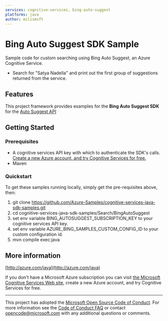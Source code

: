 ```yaml
---
services: cognitive-services, bing-auto-suggest
platforms: java
author: milismsft
---
```


# Bing Auto Suggest SDK Sample ##

Sample code for custom searching using Bing Auto Suggest, an Azure Cognitive Service.
- Search for "Satya Nadella" and print out the first group of suggestions returned from the service.


## Features

This project framework provides examples for the **Bing Auto Suggest SDK** for the [Auto Suggest API](https://azure.microsoft.com/en-us/services/cognitive-services/)

## Getting Started

### Prerequisites

- A cognitive services API key with which to authenticate the SDK's calls. [Create a new Azure account, and try Cognitive Services for free.](https://azure.microsoft.com/free/cognitive-services/)
- Maven

### Quickstart

To get these samples running locally, simply get the pre-requisites above, then:

1. git clone https://github.com/Azure-Samples/cognitive-services-java-sdk-samples.git
2. cd cognitive-services-java-sdk-samples/Search/BingAutoSuggest
3. set env variable BING_AUTOSUGGEST_SUBSCRIPTION_KEY to your cognitive services API key.
4. set env variable AZURE_BING_SAMPLES_CUSTOM_CONFIG_ID to your custom configuration id.
5. mvn compile exec:java

## More information ##

[http://azure.com/java](http://azure.com/java)

If you don't have a Microsoft Azure subscription you can visit [the Microsoft Cognitive Services Web site](https://azure.microsoft.com/free/cognitive-services/), create a new Azure account, and try Cognitive Services for free.

---

This project has adopted the [Microsoft Open Source Code of Conduct](https://opensource.microsoft.com/codeofconduct/). For more information see the [Code of Conduct FAQ](https://opensource.microsoft.com/codeofconduct/faq/) or contact [opencode@microsoft.com](mailto:opencode@microsoft.com) with any additional questions or comments.
